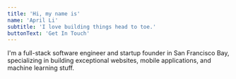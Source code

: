 ```yaml
---
title: 'Hi, my name is'
name: 'April Li'
subtitle: 'I love building things head to toe.'
buttonText: 'Get In Touch'
---
```


I'm a full-stack software engineer and startup founder in San Francisco Bay, specializing in building exceptional websites, mobile applications, and machine learning stuff.
